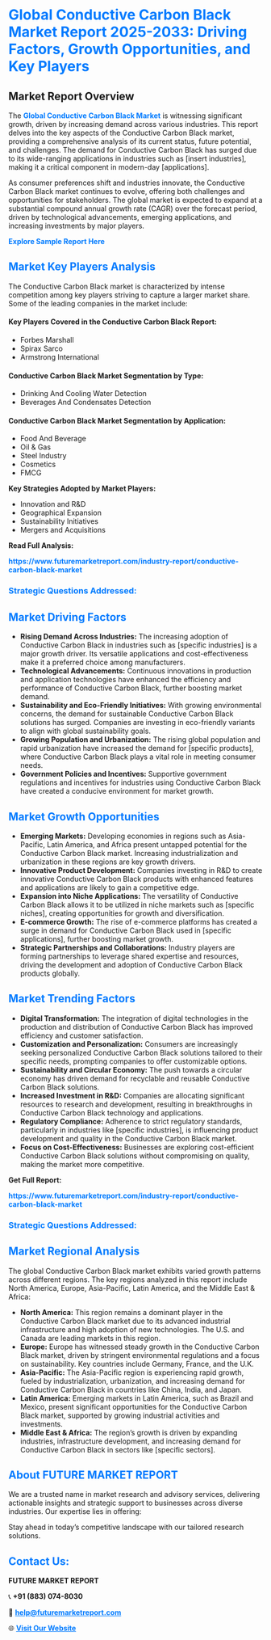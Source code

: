 <h1 style="color: #007BFF;">Global Conductive Carbon Black Market Report 2025-2033: Driving Factors, Growth Opportunities, and Key Players</h1>

<section id="overview">
<h2>Market Report Overview</h2>
<p>The <a href="https://www.futuremarketreport.com/industry-report/conductive-carbon-black-market" style="color: #007BFF; text-decoration: none;"><strong>Global Conductive Carbon Black Market</strong></a> is witnessing significant growth, driven by increasing demand across various industries. This report delves into the key aspects of the Conductive Carbon Black market, providing a comprehensive analysis of its current status, future potential, and challenges. The demand for Conductive Carbon Black has surged due to its wide-ranging applications in industries such as [insert industries], making it a critical component in modern-day [applications].</p>
<p>As consumer preferences shift and industries innovate, the Conductive Carbon Black market continues to evolve, offering both challenges and opportunities for stakeholders. The global market is expected to expand at a substantial compound annual growth rate (CAGR) over the forecast period, driven by technological advancements, emerging applications, and increasing investments by major players.</p>
</section>

<section id="overview">
<p><a href="https://www.futuremarketreport.com/request-sample/reportId=34266" style="color: #007BFF; text-decoration: none;"><strong>Explore Sample Report Here</strong></a></p>
</section>

<section id="key-players">
<h2 style="color: #007BFF;">Market Key Players Analysis</h2>
<p>The Conductive Carbon Black market is characterized by intense competition among key players striving to capture a larger market share. Some of the leading companies in the market include:</p>
<h4>Key Players Covered in the Conductive Carbon Black Report:</h4>
<ul><li>Forbes Marshall</li><li>Spirax Sarco</li><li>Armstrong International</li></ul>
<h4>Conductive Carbon Black Market Segmentation by Type:</h4>
<ul><li>Drinking And Cooling Water Detection</li><li>Beverages And Condensates Detection</li></ul>

<h4>Conductive Carbon Black Market Segmentation by Application:</h4>
<ul><li>Food And Beverage</li><li>Oil &amp; Gas</li><li>Steel Industry</li><li>Cosmetics</li><li>FMCG</li></ul>
<p><strong>Key Strategies Adopted by Market Players:</strong></p>
<ul>
<li>Innovation and R&D</li>
<li>Geographical Expansion</li>
<li>Sustainability Initiatives</li>
<li>Mergers and Acquisitions</li>
</ul>
</section>

<section>
<p><strong>Read Full Analysis: </strong></p><a href="https://www.futuremarketreport.com/industry-report/conductive-carbon-black-market" style="color: #007BFF; text-decoration: none;"><strong>https://www.futuremarketreport.com/industry-report/conductive-carbon-black-market</strong></a>
<h3 style="color: #007BFF;">Strategic Questions Addressed:</h3>
</section>

<section id="driving-factors">
<h2 style="color: #007BFF;">Market Driving Factors</h2>
<ul>
<li><strong>Rising Demand Across Industries:</strong> The increasing adoption of Conductive Carbon Black in industries such as [specific industries] is a major growth driver. Its versatile applications and cost-effectiveness make it a preferred choice among manufacturers.</li>
<li><strong>Technological Advancements:</strong> Continuous innovations in production and application technologies have enhanced the efficiency and performance of Conductive Carbon Black, further boosting market demand.</li>
<li><strong>Sustainability and Eco-Friendly Initiatives:</strong> With growing environmental concerns, the demand for sustainable Conductive Carbon Black solutions has surged. Companies are investing in eco-friendly variants to align with global sustainability goals.</li>
<li><strong>Growing Population and Urbanization:</strong> The rising global population and rapid urbanization have increased the demand for [specific products], where Conductive Carbon Black plays a vital role in meeting consumer needs.</li>
<li><strong>Government Policies and Incentives:</strong> Supportive government regulations and incentives for industries using Conductive Carbon Black have created a conducive environment for market growth.</li>
</ul>
</section>

<section id="growth-opportunities">
<h2 style="color: #007BFF;">Market Growth Opportunities</h2>
<ul>
<li><strong>Emerging Markets:</strong> Developing economies in regions such as Asia-Pacific, Latin America, and Africa present untapped potential for the Conductive Carbon Black market. Increasing industrialization and urbanization in these regions are key growth drivers.</li>
<li><strong>Innovative Product Development:</strong> Companies investing in R&D to create innovative Conductive Carbon Black products with enhanced features and applications are likely to gain a competitive edge.</li>
<li><strong>Expansion into Niche Applications:</strong> The versatility of Conductive Carbon Black allows it to be utilized in niche markets such as [specific niches], creating opportunities for growth and diversification.</li>
<li><strong>E-commerce Growth:</strong> The rise of e-commerce platforms has created a surge in demand for Conductive Carbon Black used in [specific applications], further boosting market growth.</li>
<li><strong>Strategic Partnerships and Collaborations:</strong> Industry players are forming partnerships to leverage shared expertise and resources, driving the development and adoption of Conductive Carbon Black products globally.</li>
</ul>
</section>

<section id="trending-factors">
<h2 style="color: #007BFF;">Market Trending Factors</h2>
<ul>
<li><strong>Digital Transformation:</strong> The integration of digital technologies in the production and distribution of Conductive Carbon Black has improved efficiency and customer satisfaction.</li>
<li><strong>Customization and Personalization:</strong> Consumers are increasingly seeking personalized Conductive Carbon Black solutions tailored to their specific needs, prompting companies to offer customizable options.</li>
<li><strong>Sustainability and Circular Economy:</strong> The push towards a circular economy has driven demand for recyclable and reusable Conductive Carbon Black solutions.</li>
<li><strong>Increased Investment in R&D:</strong> Companies are allocating significant resources to research and development, resulting in breakthroughs in Conductive Carbon Black technology and applications.</li>
<li><strong>Regulatory Compliance:</strong> Adherence to strict regulatory standards, particularly in industries like [specific industries], is influencing product development and quality in the Conductive Carbon Black market.</li>
<li><strong>Focus on Cost-Effectiveness:</strong> Businesses are exploring cost-efficient Conductive Carbon Black solutions without compromising on quality, making the market more competitive.</li>
</ul>
</section>

<section>
<p><strong>Get Full Report: </strong></p><a href="https://www.futuremarketreport.com/industry-report/conductive-carbon-black-market" style="color: #007BFF; text-decoration: none;"><strong>https://www.futuremarketreport.com/industry-report/conductive-carbon-black-market</strong></a>
<h3 style="color: #007BFF;">Strategic Questions Addressed:</h3>
</section>


<section id="regional-analysis">
<h2 style="color: #007BFF;">Market Regional Analysis</h2>
<p>The global Conductive Carbon Black market exhibits varied growth patterns across different regions. The key regions analyzed in this report include North America, Europe, Asia-Pacific, Latin America, and the Middle East & Africa:</p>
<ul>
<li><strong>North America:</strong> This region remains a dominant player in the Conductive Carbon Black market due to its advanced industrial infrastructure and high adoption of new technologies. The U.S. and Canada are leading markets in this region.</li>
<li><strong>Europe:</strong> Europe has witnessed steady growth in the Conductive Carbon Black market, driven by stringent environmental regulations and a focus on sustainability. Key countries include Germany, France, and the U.K.</li>
<li><strong>Asia-Pacific:</strong> The Asia-Pacific region is experiencing rapid growth, fueled by industrialization, urbanization, and increasing demand for Conductive Carbon Black in countries like China, India, and Japan.</li>
<li><strong>Latin America:</strong> Emerging markets in Latin America, such as Brazil and Mexico, present significant opportunities for the Conductive Carbon Black market, supported by growing industrial activities and investments.</li>
<li><strong>Middle East & Africa:</strong> The region’s growth is driven by expanding industries, infrastructure development, and increasing demand for Conductive Carbon Black in sectors like [specific sectors].</li>
</ul>
</section>

<footer>
<h2 style="color: #007BFF;">About FUTURE MARKET REPORT</h2>
<p>We are a trusted name in market research and advisory services, delivering actionable insights and strategic support to businesses across diverse industries. Our expertise lies in offering:</p>

<p>Stay ahead in today’s competitive landscape with our tailored research solutions.</p>

<h2 style="color: #007BFF;">Contact Us:</h2>
<p><strong>FUTURE MARKET REPORT</strong></p>
<p>📞 <strong>+91 (883) 074-8030</strong></p>
<p>📧 <strong><a href="mailto:help@futuremarketreport.com" style="color: #007BFF;">help@futuremarketreport.com</a></strong></p>
<p>🌐 <strong><a href="https://www.futuremarketreport.com/" style="color: #007BFF;">Visit Our Website</a></strong></p>
</footer>